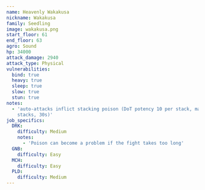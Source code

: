 ```yaml
---
name: Heavenly Wakakusa
nickname: Wakakusa
family: Seedling
image: wakakusa.png
start_floor: 61
end_floor: 63
agro: Sound
hp: 34000
attack_damage: 2940
attack_type: Physical
vulnerabilities:
  bind: true
  heavy: true
  sleep: true
  slow: true
  stun: true
notes:
  - 'auto-attacks inflict stacking poison (DoT potency 10 per stack, max 8
    stacks, 30s)'
job_specifics:
  DRK:
    difficulty: Medium
    notes:
      - 'Poison can become a problem if the fight takes too long'
  GNB:
    difficulty: Easy
  MCH:
    difficulty: Easy
  PLD:
    difficulty: Medium
---
```

